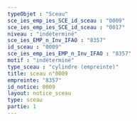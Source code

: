 ```yaml
---
typeObjet : "Sceau"
sce_ies_emp_ies_SCE_id_sceau : "0009"
sce_ies_emp_ies_SCE_id_sceau : "0017"
niveau : "indéterminé"
sce_ies_EMP_n_Inv_IFAO : "8357"
id_sceau : "0009"
sce_ies_emp_ies_EMP_n_Inv_IFAO : "8357"
motif : "indéterminé"
type_sceau : "cylindre (empreinte)"
title: sceau n°0009
empreinte: "8357"
id_notice: 0009
layout: notice_sceau
type: sceau
partie: 1
---
```

